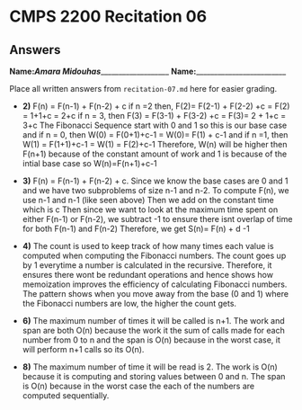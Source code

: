 # CMPS 2200 Recitation 06
## Answers

**Name:**___Amara Midouhas______________________
**Name:**_________________________


Place all written answers from `recitation-07.md` here for easier grading.



- **2)** F(n) = F(n-1) + F(n-2) + c
if n =2 then, F(2)= F(2-1) + F(2-2) +c = F(2) = 1+1+c = 2+c
if n = 3, then F(3) = F(3-1) + F(3-2) +c = F(3)= 2 + 1+c = 3+c
The Fibonacci Sequence start with 0 and 1 so this is our base case
and if n = 0, then W(0) = F(0+1)+c-1 = W(0)= F(1) + c-1
and if n =1, then W(1) = F(1+1)+c-1 = W(1) = F(2)+c-1
Therefore, W(n) will be higher then F(n+1) because of the constant amount of work and 1 is because of the intial base case so W(n)=F(n+1)+c-1

- **3)** F(n) = F(n-1) + F(n-2) + c. Since we know the base cases are 0 and 1 and we have two subproblems of size n-1 and n-2.
To compute F(n), we use n-1 and n-1 (like seen above)
Then we add on the constant time which is c 
Then since we want to look at the maximum time spent on either F(n-1) or F(n-2), we subtract -1 to ensure there isnt overlap of time for both F(n-1) and F(n-2)
Therefore, we get S(n)= F(n) + d -1


- **4)** The count is used to keep track of how many times each value is computed when computing the Fibonacci numbers. The count goes up by 1 everytime a number is calculated in the recursive. Therefore, it ensures there wont be redundant operations and hence shows how memoization improves the efficiency of calculating Fibonacci numbers. The pattern shows when you move away from the base (0 and 1) where the Fibonacci numbers are low, the higher the count gets.


- **6)** The maximum number of times it will be called is n+1. The work and span are both O(n) because the work it the sum of calls made for each number from 0 to n and the span is O(n) because in the worst case, it will perform n+1 calls so its O(n).

- **8)** The maximum number of time it will be read is 2. The work is O(n) because it is computing and storing values between 0 and n. The span is O(n) because in the worst case the each of the numbers are computed sequentially.
